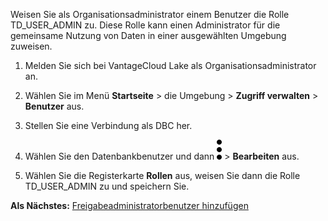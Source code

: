 Weisen Sie als Organisationsadministrator einem Benutzer die Rolle TD\_USER\_ADMIN zu. Diese Rolle kann einen Administrator für die gemeinsame Nutzung von Daten in einer ausgewählten Umgebung zuweisen.

1.  Melden Sie sich bei VantageCloud Lake als Organisationsadministrator an.

2.  Wählen Sie im Menü **Startseite** \> die Umgebung \> **Zugriff verwalten** \> **Benutzer** aus.

3.  Stellen Sie eine Verbindung als DBC her.

4.  Wählen Sie den Datenbankbenutzer und dann ![kebab menu](Images/zsz1597101912145.svg) \> **Bearbeiten** aus.

5.  Wählen Sie die Registerkarte **Rollen** aus, weisen Sie dann die Rolle TD\_USER\_ADMIN zu und speichern Sie.

**Als Nächstes:** [Freigabeadministratorbenutzer hinzufügen](ymj1721766784498.md)
